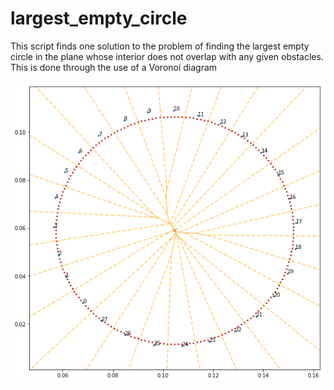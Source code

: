 # largest_empty_circle

This script finds one solution to the problem of finding the largest empty circle in the plane whose interior does not overlap with any given obstacles. This is done through the use of a Voronoi diagram

![](example.png?raw=true)
